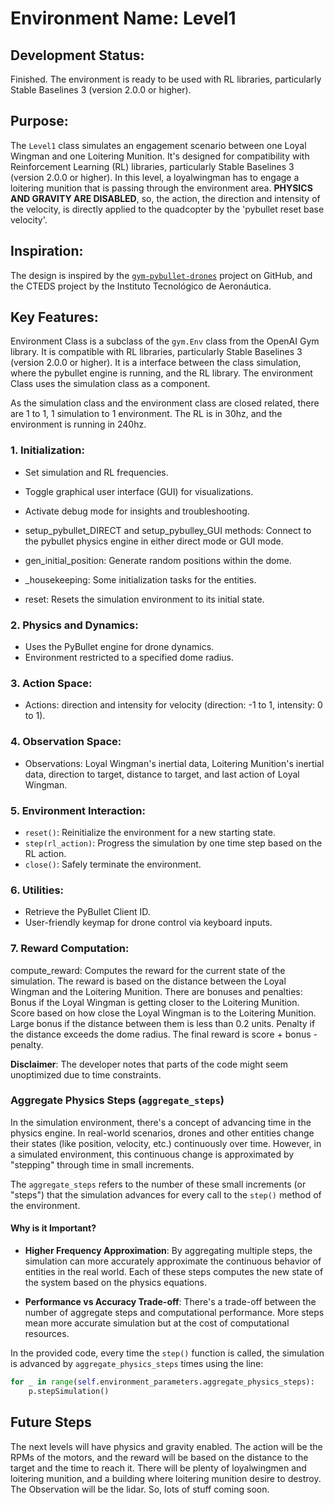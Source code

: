 # **Environment Name**: Level1

## **Development Status**: 

Finished. 
The environment is ready to be used with RL libraries, particularly Stable Baselines 3 (version 2.0.0 or higher).

## **Purpose**:
The `Level1` class simulates an engagement scenario between one Loyal Wingman and one Loitering Munition. It's designed for compatibility with Reinforcement Learning (RL) libraries, particularly Stable Baselines 3 (version 2.0.0 or higher).
In this level, a loyalwingman has to engage a loitering munition that is passing through the environment area. 
**PHYSICS AND GRAVITY ARE DISABLED**, so, the action, the direction and intensity of the velocity, is directly applied to the quadcopter by the
 'pybullet reset base velocity'. 


## **Inspiration**:
The design is inspired by the [`gym-pybullet-drones`](https://github.com/utiasDSL/gym-pybullet-drones) project on GitHub, and the CTEDS project by the Instituto Tecnológico de Aeronáutica.

## **Key Features**:

Environment Class is a subclass of the `gym.Env` class from the OpenAI Gym library. It is compatible with RL libraries, particularly Stable Baselines 3 (version 2.0.0 or higher). It is a interface between the class simulation, where the pybullet engine is running, and the RL library.
The environment Class uses the simulation class as a component.

As the simulation class and the environment class are closed related, there are 1 to 1, 1 simulation to 1 environment.
The RL is in 30hz, and the environment is running in 240hz.

### 1. **Initialization**:
   - Set simulation and RL frequencies.
   - Toggle graphical user interface (GUI) for visualizations.
   - Activate debug mode for insights and troubleshooting.


   - setup_pybullet_DIRECT and setup_pybulley_GUI methods: Connect to the pybullet physics engine in either direct mode or GUI mode.
   - gen_initial_position: Generate random positions within the dome.
   - _housekeeping: Some initialization tasks for the entities.
   - reset: Resets the simulation environment to its initial state.

### 2. **Physics and Dynamics**:
   - Uses the PyBullet engine for drone dynamics.
   - Environment restricted to a specified dome radius.

### 3. **Action Space**:
   - Actions: direction and intensity for velocity (direction: -1 to 1, intensity: 0 to 1).

### 4. **Observation Space**:
   - Observations: Loyal Wingman's inertial data, Loitering Munition's inertial data, direction to target, distance to target, and last action of Loyal Wingman.

### 5. **Environment Interaction**:
   - `reset()`: Reinitialize the environment for a new starting state.
   - `step(rl_action)`: Progress the simulation by one time step based on the RL action.
   - `close()`: Safely terminate the environment.

### 6. **Utilities**:
   - Retrieve the PyBullet Client ID.
   - User-friendly keymap for drone control via keyboard inputs.

### 7. Reward Computation:

compute_reward: Computes the reward for the current state of the simulation. The reward is based on the distance between the Loyal Wingman and the Loitering Munition. There are bonuses and penalties:
Bonus if the Loyal Wingman is getting closer to the Loitering Munition.
Score based on how close the Loyal Wingman is to the Loitering Munition.
Large bonus if the distance between them is less than 0.2 units.
Penalty if the distance exceeds the dome radius.
The final reward is score + bonus - penalty.

**Disclaimer**: The developer notes that parts of the code might seem unoptimized due to time constraints.


### Aggregate Physics Steps (`aggregate_steps`)

In the simulation environment, there's a concept of advancing time in the physics engine. In real-world scenarios, drones and other entities change their states (like position, velocity, etc.) continuously over time. However, in a simulated environment, this continuous change is approximated by "stepping" through time in small increments. 

The `aggregate_steps` refers to the number of these small increments (or "steps") that the simulation advances for every call to the `step()` method of the environment.

#### Why is it Important?

- **Higher Frequency Approximation**: By aggregating multiple steps, the simulation can more accurately approximate the continuous behavior of entities in the real world. Each of these steps computes the new state of the system based on the physics equations.

- **Performance vs Accuracy Trade-off**: There's a trade-off between the number of aggregate steps and computational performance. More steps mean more accurate simulation but at the cost of computational resources.

In the provided code, every time the `step()` function is called, the simulation is advanced by `aggregate_physics_steps` times using the line:

```python
for _ in range(self.environment_parameters.aggregate_physics_steps):
    p.stepSimulation()
```

## **Future Steps**
The next levels will have physics and gravity enabled. The action will be the RPMs of the motors, and the reward will be based on the distance to the target and the time to reach it. There will be plenty of loyalwingmen and loitering munition, and a building where loitering munition desire to destroy.
The Observation will be the lidar. So, lots of stuff coming soon.